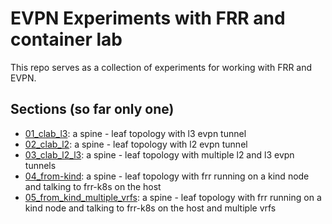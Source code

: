 # EVPN Experiments with FRR and container lab

This repo serves as a collection of experiments for working with FRR and EVPN.

## Sections (so far only one)

- [01_clab_l3](./01_clab_l3): a spine - leaf topology with l3 evpn tunnel
- [02_clab_l2](./02_clab_l2): a spine - leaf topology with l2 evpn tunnel
- [03_clab_l2_l3](./03_clab_l2_l3): a spine - leaf topology with multiple l2 and l3 evpn tunnels
- [04_from-kind](./04_from_kind): a spine - leaf topology with frr running on a kind node and talking to frr-k8s on the host
- [05_from_kind_multiple_vrfs](./05_from_kind_multiple_vrfs): a spine - leaf topology with frr running on a kind node and talking to frr-k8s on the host and multiple vrfs
